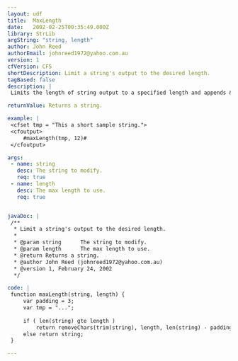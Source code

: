 ```yaml
---
layout: udf
title:  MaxLength
date:   2002-02-25T00:35:49.000Z
library: StrLib
argString: "string, length"
author: John Reed
authorEmail: johnreed1972@yahoo.com.au
version: 1
cfVersion: CF5
shortDescription: Limit a string's output to the desired length.
tagBased: false
description: |
 Limits the length of string output to a specified length and appends &quot;...&quot; to indicate the string has been trimmed. Ideal for limiting a string's length in a table without wrapping.

returnValue: Returns a string.

example: |
 <cfset tmp = "This a short sample string.">
 <cfoutput>
     #maxLength(tmp, 12)#
 </cfoutput>

args:
 - name: string
   desc: The string to modify.
   req: true
 - name: length
   desc: The max length to use.
   req: true


javaDoc: |
 /**
  * Limit a string's output to the desired length.
  * 
  * @param string      The string to modify. 
  * @param length      The max length to use. 
  * @return Returns a string. 
  * @author John Reed (johnreed1972@yahoo.com.au) 
  * @version 1, February 24, 2002 
  */

code: |
 function maxLength(string, length) {
     var padding = 3;
     var tmp = "...";    
         
     if ( len(string) gte length )
         return removeChars(trim(string), length, len(string) - padding) & tmp;
     else return string;
 }

---
```


